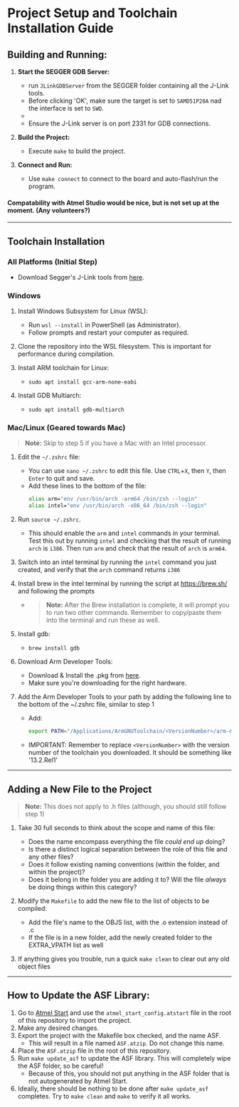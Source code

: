 # Project Setup and Toolchain Installation Guide

## Building and Running:

1. **Start the SEGGER GDB Server:**
   - run `JLinkGDBServer` from the SEGGER folder containing all the J-Link tools.
   - Before clicking 'OK', make sure the target is set to `SAMD51P20A` nad the interface is set to `SWD`.
   - 
   - Ensure the J-Link server is on port 2331 for GDB connections.

2. **Build the Project:**
   - Execute `make` to build the project.

3. **Connect and Run:**
   - Use `make connect` to connect to the board and auto-flash/run the program.

#### Compatability with Atmel Studio would be nice, but is not set up at the moment. (Any volunteers?)


---


## Toolchain Installation

### All Platforms (Initial Step)

- Download Segger's J-Link tools from [here](https://www.segger.com/downloads/jlink/).

### Windows

1. Install Windows Subsystem for Linux (WSL):
   - Run `wsl --install` in PowerShell (as Administrator).
   - Follow prompts and restart your computer as required.

2. Clone the repository into the WSL filesystem. This is important for performance during compilation.


3. Install ARM toolchain for Linux:
   - `sudo apt install gcc-arm-none-eabi`

4. Install GDB Multiarch:
   - `sudo apt install gdb-multiarch`


### Mac/Linux (Geared towards Mac)


> **Note:** Skip to step 5 if you have a Mac with an Intel processor.

1. Edit the `~/.zshrc` file:
   - You can use `nano ~/.zshrc` to edit this file. Use `CTRL`+`X`, then `Y`, then `Enter` to quit and save.
   - Add these lines to the bottom of the file:
     ```bash
     alias arm="env /usr/bin/arch -arm64 /bin/zsh --login"
     alias intel="env /usr/bin/arch -x86_64 /bin/zsh --login"
     ```

2. Run `source ~/.zshrc`.
   - This should enable the `arm` and `intel` commands in your terminal. Test this out by running `intel` and checking that the result of running `arch` is `i386`. Then run `arm` and check that the result of `arch` is `arm64`.

3. Switch into an intel terminal by running the `intel` command you just created, and verify that the `arch` command returns `i386`

4. Install brew in the intel terminal by running the script at https://brew.sh/ and following the prompts
   - > **Note:** After the Brew installation is complete, it will prompt you to run two other commands. Remember to copy/paste them into the terminal and run these as well.

5. Install gdb:
   - `brew install gdb`

6. Download Arm Developer Tools:
   - Download & Install the .pkg from [here](https://developer.arm.com/downloads/-/arm-gnu-toolchain-downloads#:~:text=macOS%20(Apple%20silicon)%20hosted%20cross%20toolchains).
   - Make sure you're downloading for the right hardware.

7. Add the Arm Developer Tools to your path by adding the following line to the bottom of the ~/.zshrc file, similar to step 1
   - Add:
        ```bash
        export PATH="/Applications/ArmGNUToolchain/<VersionNumber>/arm-none-eabi/bin/:$PATH"
        ```
   - IMPORTANT: Remember to replace `<VersionNumber>` with the version number of the toolchain you downloaded. It should be something like '13.2.Rel1'


---


## Adding a New File to the Project

> **Note:** This does not apply to .h files (although, you should still follow step 1)

1. Take 30 full seconds to think about the scope and name of this file:
   - Does the name encompass everything the file *could end up* doing?
   - Is there a distinct logical separation between the role of this file and any other files?
   - Does it follow existing naming conventions (within the folder, and within the project)?
   - Does it belong in the folder you are adding it to? Will the file *always* be doing things within this category?

2. Modify the `Makefile` to add the new file to the list of objects to be compiled:
   - Add the file's name to the OBJS list, with the .o extension instead of .c
   - If the file is in a new folder, add the newly created folder to the EXTRA_VPATH list as well

3. If anything gives you trouble, run a quick `make clean` to clear out any old object files


---


## How to Update the ASF Library:

1. Go to [Atmel Start](https://start.atmel.com/) and use the `atmel_start_config.atstart` file in the root of this repository to import the project.
2. Make any desired changes.
3. Export the project with the Makefile box checked, and the name ASF. 
   - This will result in a file named `ASF.atzip`. Do not change this name.
4. Place the `ASF.atzip` file in the root of this repository.
5. Run `make update_asf` to update the ASF library. This will completely wipe the ASF folder, so be careful!
   - Because of this, you should not put anything in the ASF folder that is not autogenerated by Atmel Start.
6. Ideally, there should be nothing to be done after `make update_asf` completes. Try to `make clean` and `make` to verify it all works.